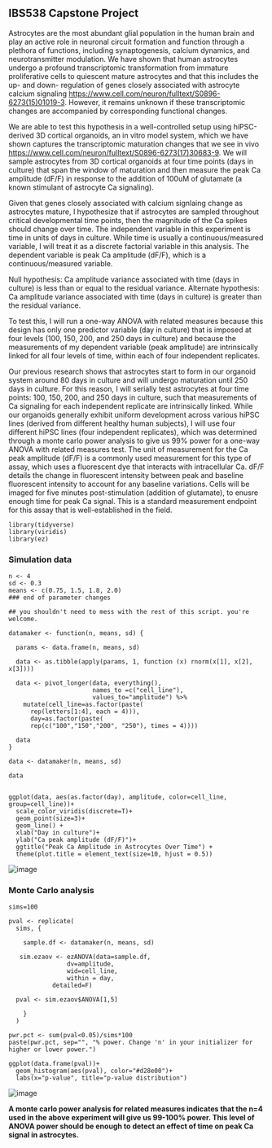 
## IBS538 Capstone Project

Astrocytes are the most abundant glial population in the human brain and play an active role in neuronal circuit formation and function through a plethora of functions, including synaptogenesis, calcium dynamics, and neurotransmitter modulation. We have shown that human astrocytes undergo a profound transcriptomic transformation from immature proliferative cells to quiescent mature astrocytes and that this includes the up- and down- regulation of genes closely associated with astrocyte calcium signaling <https://www.cell.com/neuron/fulltext/S0896-6273(15)01019-3>. However, it remains unknown if these transcriptomic changes are accompanied by corresponding functional changes.

We are able to test this hypothesis in a well-controlled setup using hiPSC-derived 3D cortical organoids, an in vitro model system, which we have shown captures the transcriptomic maturation changes that we see in vivo <https://www.cell.com/neuron/fulltext/S0896-6273(17)30683-9>. We will sample astrocytes from 3D cortical organoids at four time points (days in culture) that span the window of maturation and then measure the peak Ca amplitude (dF/F) in response to the addition of 100uM of glutamate (a known stimulant of astrocyte Ca signaling). 

Given that genes closely associated with calcium signlaing change as astrocytes mature, I hypothesize that if astrocytes are sampled throughout critical developmental time points, then the magnitude of the Ca spikes should change over time. The independent variable in this experiment is time in units of days in culture. While time is usually a continuous/measured variable, I will treat it as a discrete factorial variable in this analysis. The dependent variable is peak Ca amplitude (dF/F), which is a continuous/measured variable.

Null hypothesis: Ca amplitude variance associated with time (days in culture) is less than or equal to the residual variance.
Alternate hypothesis: Ca amplitude variance associated with time (days in culture) is greater than the residual variance.

To test this, I will run a one-way ANOVA with related measures because this design has only one predictor variable (day in culture) that is imposed at four levels (100, 150, 200, and 250 days in culture) and because the measurements of my dependent variable (peak amplitude) are intrinsically linked for all four levels of time, within each of four independent replicates. 

Our previous research shows that astrocytes start to form in our organoid system around 80 days in culture and will undergo maturation until 250 days in culture. For this reason, I will serially test astrocytes at four time points: 100, 150, 200, and 250 days in culture, such that measurements of Ca signaling for each independent replicate are intrinsically linked. While our organoids generally exhibit uniform development across various hiPSC lines (derived from different healthy human subjects), I will use four different hiPSC lines (four independent replicates), which was determined through a monte carlo power analysis to give us 99% power for a one-way ANOVA with related measures test. The unit of measurement for the Ca peak amplitude (dF/F) is a commonly used measurement for this type of assay, which uses a fluorescent dye that interacts with intracellular Ca. dF/F details the change in fluorescent intensity between peak and baseline fluorescent intensity to account for any baseline variations. Cells will be imaged for five minutes post-stimulation (addition of glutamate), to enusre enough time for peak Ca signal. This is a standard measurement endpoint for this assay that is well-established in the field.  

```{r message=FALSE, warning=FALSE}
library(tidyverse)
library(viridis)
library(ez)
```

### Simulation data

```{r}
n <- 4
sd <- 0.3
means <- c(0.75, 1.5, 1.8, 2.0)
### end of parameter changes

## you shouldn't need to mess with the rest of this script. you're welcome.

datamaker <- function(n, means, sd) {
  
  params <- data.frame(n, means, sd)
  
  data <- as.tibble(apply(params, 1, function (x) rnorm(x[1], x[2], x[3])))
  
  data <- pivot_longer(data, everything(), 
                       names_to =c("cell_line"),
                       values_to="amplitude") %>% 
    mutate(cell_line=as.factor(paste(
      rep(letters[1:4], each = 4))),
      day=as.factor(paste(
      rep(c("100","150","200", "250"), times = 4))))
  
  data
}

data <- datamaker(n, means, sd)

data
```

```{r}

ggplot(data, aes(as.factor(day), amplitude, color=cell_line, group=cell_line))+
  scale_color_viridis(discrete=T)+
  geom_point(size=3)+
  geom_line() +
  xlab("Day in culture")+
  ylab("Ca peak amplitude (dF/F)")+
  ggtitle("Peak Ca Amplitude in Astrocytes Over Time") +
  theme(plot.title = element_text(size=10, hjust = 0.5))
```
![image](https://user-images.githubusercontent.com/64433172/80417057-24ff9d80-88a3-11ea-8020-7b08b5e67c4a.png)

### Monte Carlo analysis

```{r}
sims=100

pval <- replicate(
  sims, {
 
    sample.df <- datamaker(n, means, sd)
    
   sim.ezaov <- ezANOVA(data=sample.df, 
                dv=amplitude, 
                wid=cell_line, 
                within = day,
            detailed=F)
  
  pval <- sim.ezaov$ANOVA[1,5]
    
    }
  )

pwr.pct <- sum(pval<0.05)/sims*100
paste(pwr.pct, sep="", "% power. Change 'n' in your initializer for higher or lower power.")

ggplot(data.frame(pval))+
  geom_histogram(aes(pval), color="#d28e00")+
  labs(x="p-value", title="p-value distribution")
```
![image](https://user-images.githubusercontent.com/64433172/80417329-8fb0d900-88a3-11ea-9f8f-c0c08163bfe0.png)

**A monte carlo power analysis for related measures indicates that the n=4 used in the above experiment will give us 99-100% power. This level of ANOVA power should be enough to detect an effect of time on peak Ca signal in astrocytes.**



